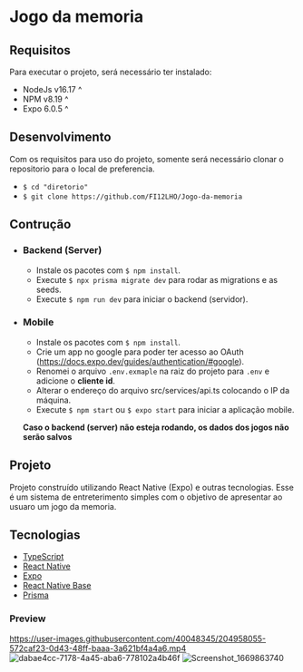 # Jogo da memoria
## Requisitos
Para executar o projeto, será necessário ter instalado:
- NodeJs v16.17 ^
- NPM v8.19 ^
- Expo 6.0.5 ^


## Desenvolvimento
Com os requisitos para uso do projeto, somente será necessário clonar o repositorio para o local de preferencia. 
- `$ cd "diretorio"`
- `$ git clone https://github.com/FI12LHO/Jogo-da-memoria`


## Contrução
- ### Backend (Server)
    - Instale os pacotes com `$ npm install`.
    - Execute `$ npx prisma migrate dev` para rodar as migrations e as seeds.
    - Execute `$ npm run dev` para iniciar o backend (servidor).


- ### Mobile
    - Instale os pacotes com `$ npm install`.
    - Crie um app no google para poder ter acesso ao OAuth (https://docs.expo.dev/guides/authentication/#google).
    - Renomei o arquivo `.env.exmaple` na raiz do projeto para `.env` e adicione o **cliente id**.
    - Alterar o endereço do arquivo src/services/api.ts colocando o IP da máquina.
    - Execute `$ npm start` ou `$ expo start` para iniciar a aplicação mobile.

    **Caso o backend (server) não esteja rodando, os dados dos jogos não serão salvos**


## Projeto
Projeto construído utilizando React Native (Expo) e outras tecnologias. Esse é um sistema de entreterimento simples com o objetivo de apresentar ao usuaro um jogo da memoria.


## Tecnologias
- [TypeScript](https://www.typescriptlang.org/)
- [React Native](https://reactnative.dev/)
- [Expo](https://expo.dev/)
- [React Native Base](https://nativebase.io/)
- [Prisma](https://www.prisma.io/)


### Preview
https://user-images.githubusercontent.com/40048345/204958055-572caf23-0d43-48ff-baaa-3a621bf4a4a6.mp4
![dabae4cc-7178-4a45-aba6-778102a4b46f](https://user-images.githubusercontent.com/40048345/204958123-01c74467-b1c8-499a-8e62-6396bda26f06.jpeg=100x20)
![Screenshot_1669863740](https://user-images.githubusercontent.com/40048345/204958124-6b77e7f4-0a46-463d-a058-fee1b2268df4.png=100x20)

